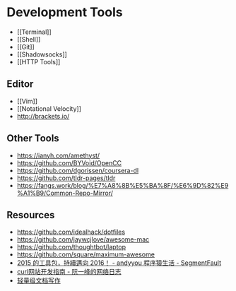 # Development Tools


- [[Terminal]]
- [[Shell]]
- [[Git]]
- [[Shadowsocks]]
- [[HTTP Tools]]


## Editor

- [[Vim]]
- [[Notational Velocity]]
- http://brackets.io/


## Other Tools

- https://ianyh.com/amethyst/
- https://github.com/BYVoid/OpenCC
- https://github.com/dgorissen/coursera-dl
- https://github.com/tldr-pages/tldr
- https://fangs.work/blog/%E7%A8%8B%E5%BA%8F/%E6%9D%82%E9%A1%B9/Common-Repo-Mirror/


## Resources

- https://github.com/idealhack/dotfiles
- https://github.com/jaywcjlove/awesome-mac
- https://github.com/thoughtbot/laptop
- https://github.com/square/maximum-awesome
- [2015 的工具包，持續邁向 2016！ - andyyou 程序猿生活 - SegmentFault](https://segmentfault.com/a/1190000004567434)
- [curl网站开发指南 - 阮一峰的网络日志](http://www.ruanyifeng.com/blog/2011/09/curl.html)
- [轻量级文档写作](http://stdio.tumblr.com/lightdoc)
